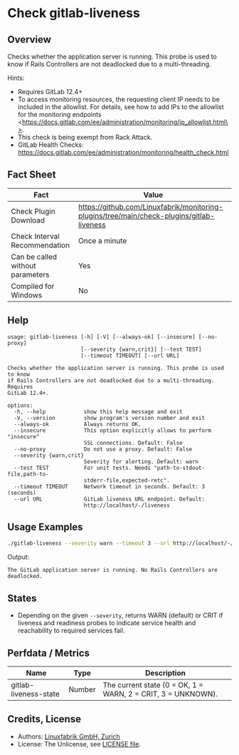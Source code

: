 # Check gitlab-liveness

## Overview

Checks whether the application server is running. This probe is used to know if Rails Controllers are not deadlocked due to a multi-threading.

Hints:

* Requires GitLab 12.4+
* To access monitoring resources, the requesting client IP needs to be included in the allowlist. For details, see <span class="title-ref">how to add IPs to the allowlist for the monitoring endpoints \<https://docs.gitlab.com/ee/administration/monitoring/ip_allowlist.html\></span>.
* This check is being exempt from Rack Attack.
* GitLab Health Checks: <https://docs.gitlab.com/ee/administration/monitoring/health_check.html>


## Fact Sheet

| Fact | Value |
|----|----|
| Check Plugin Download                 | <https://github.com/Linuxfabrik/monitoring-plugins/tree/main/check-plugins/gitlab-liveness> |
| Check Interval Recommendation         | Once a minute |
| Can be called without parameters      | Yes |
| Compiled for Windows                  | No |


## Help

```text
usage: gitlab-liveness [-h] [-V] [--always-ok] [--insecure] [--no-proxy]
                       [--severity {warn,crit}] [--test TEST]
                       [--timeout TIMEOUT] [--url URL]

Checks whether the application server is running. This probe is used to know
if Rails Controllers are not deadlocked due to a multi-threading. Requires
GitLab 12.4+.

options:
  -h, --help            show this help message and exit
  -V, --version         show program's version number and exit
  --always-ok           Always returns OK.
  --insecure            This option explicitly allows to perform "insecure"
                        SSL connections. Default: False
  --no-proxy            Do not use a proxy. Default: False
  --severity {warn,crit}
                        Severity for alerting. Default: warn
  --test TEST           For unit tests. Needs "path-to-stdout-file,path-to-
                        stderr-file,expected-retc".
  --timeout TIMEOUT     Network timeout in seconds. Default: 3 (seconds)
  --url URL             GitLab liveness URL endpoint. Default:
                        http://localhost/-/liveness
```


## Usage Examples

```bash
./gitlab-liveness --severity warn --timeout 3 --url http://localhost/-/liveness
```

Output:

```text
The GitLab application server is running. No Rails Controllers are deadlocked.
```


## States

* Depending on the given `--severity`, returns WARN (default) or CRIT if liveness and readiness probes to indicate service health and reachability to required services fail.


## Perfdata / Metrics

| Name | Type | Description |
|----|----|----|
| gitlab-liveness-state | Number | The current state (0 = OK, 1 = WARN, 2 = CRIT, 3 = UNKNOWN). |


## Credits, License

* Authors: [Linuxfabrik GmbH, Zurich](https://www.linuxfabrik.ch)
* License: The Unlicense, see [LICENSE file](https://unlicense.org/).
